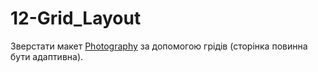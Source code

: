 # 12-Grid_Layout

Зверстати макет [Photography](https://www.figma.com/file/NWRef00m992HvdfI9mIuzM/CSS-Grid-Layout?node-id=0%3A1) за допомогою грідів (сторінка повинна бути адаптивна).